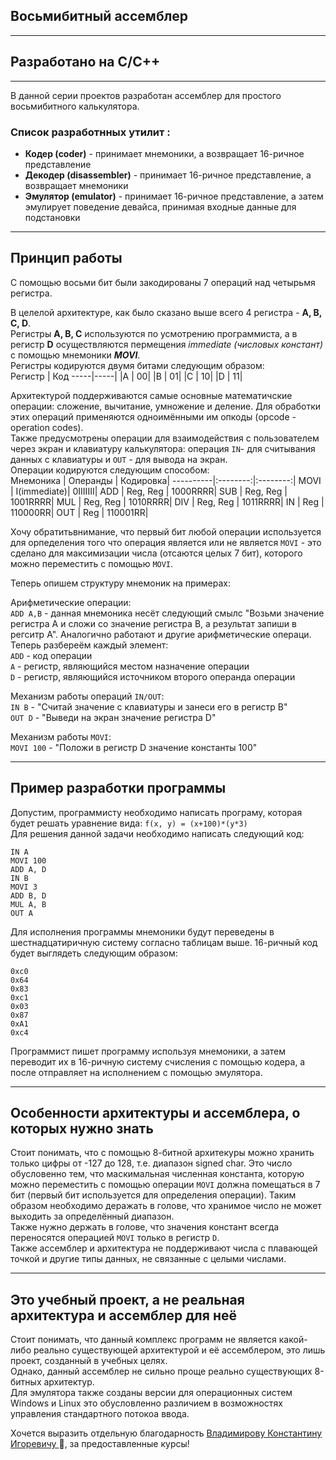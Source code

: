 ## Восьмибитный ассемблер

---
## Разработано на С/С++
---
В данной серии проектов разработан ассемблер для простого восьмибитного калькулятора.  

### Список разработнных утилит :  
* **Кодер (coder)** - принимает мнемоники, а возвращает 16-ричное представление
* **Декодер (disassembler)** - принимает 16-ричное представление, а возвращает мнемоники
* **Эмулятор (emulator)** - принимает 16-ричное представление, а затем эмулирует поведение девайса, принимая входные данные для подстановки    
  
---
  ##  Принцип работы   
  
С помощью восьми бит были закодированы 7 операций над четырьмя регистра.         


В целелой архитектуре, как было сказано выше всего 4 регистра - **A, B, C, D**.  
Регистры **A, B, C** используются по усмотрению программиста, а в регистр **D** осуществляются пермещения *immediate (числовых констант)* с помощью мнемоники ***MOVI***.  
Регистры кодируются двумя битами следующим образом:  
Регистр | Код
-----|-----|
 |A | 00|
 |B | 01|
 |C | 10|
 |D | 11|  
 

Архитектурой поддерживаются самые основные математичские операции: сложение, вычитание, умножение и деление. Для обработки этих операций применяются одноимёнными им опкоды (opcode - operation codes).  
Также предусмотрены операции для взаимодействия с пользователем через экран и клавиатуру калькулятора: операция `IN`- для считывания данных с клавиатуры и `OUT` - для вывода на экран.  
Операции кодируются следующим способом:  
Мнемоника | Операнды | Кодировка|
----------|:--------:|:--------:|
MOVI      |    I(immediate)|  0IIIIIII|
ADD       | Reg, Reg |  1000RRRR|
SUB       | Reg, Reg |  1001RRRR|
MUL       | Reg, Reg |  1010RRRR|
DIV       | Reg, Reg |  1011RRRR|
IN        | Reg      |  110000RR|
OUT       | Reg      |  110001RR|  

Хочу обратитьвнимание, что первый бит любой операции используется для орпеделения того что операция является или не является `MOVI` - это сделано для максимизации числа (отсаются целых 7 бит), которого можно переместить с помощью `MOVI`.

Теперь опишем структуру мнемоник на примерах: 

Арифметические операции:  
`ADD A,B` - данная мнемоника несёт следующий смылс "Возьми значение регистра А и сложи со значение регистра В, а результат запиши в регситр А". Аналогично работают и другие арифметические операци. Теперь разбереём каждый элемент:  
`ADD` - код операции  
`A` - регистр, являющийся местом назначение операции  
`D` - регистр, являющийся источником второго операнда операции  

Механизм работы операций `IN/OUT`:  
`IN B` - "Считай значение с клавиатуры и занеси его в регистр B"  
`OUT D` - "Выведи на экран значение регистра D"

Механизм работы `MOVI`:  
`MOVI 100` - "Положи в регистр D значение константы 100"  


---
## Пример разработки программы  
Допустим, программисту необходимо написать програму, которая будет решать уравнение вида: `f(x, y) = (x+100)*(y*3)`  
Для решения данной задачи необходимо написать следующий код:  

```
IN A
MOVI 100
ADD A, D
IN B
MOVI 3
ADD B, D
MUL A, B
OUT A
```  
Для исполнения программы мнемоники будут переведены в шестнадцатиричную систему согласно таблицам выше. 16-ричный код будет выглядеть следующим образом:  
```
0xc0
0x64
0x83
0xc1
0x03
0x87
0xA1
0xc4
```  
Программист пишет программу используя мнемоники, а затем переводит их в 16-ричную систему счисления с помощью кодера, а после отправляет на исполнением с помощью эмулятора.

---
## Особенности архитектуры и ассемблера, о которых нужно знать  
Стоит понимать, что с помощью 8-битной архитекуры можно хранить только цифры от -127 до 128, т.е. диапазон signed char. Это число обусловенно тем, что маскимальная численная константа, которую можно переместить с помощью операции `MOVI` должна помещаться в 7 бит (первый бит используется для определения операции). Таким образом необходимо деражать в голове, что хранимое число не может выходить за определённый диапазон.   
Также нужно держать в голове, что значения констант всегда переносятся операцией `MOVI` только в регистр `D`.  
Также ассемблер и архитектура не поддерживают числа с плавающей точкой и другие типы данных, не связанные с целыми числами.  

---
 ## Это учебный проект, а не реальная архитектура и ассемблер для неё  
 Стоит понимать, что данный комплекс программ не является какой-либо реально существующей архитектурой и её ассемблером, это лишь проект, созданный в учебных целях.  
Однако, данный ассемблер не сильно проще реально существующих 8-битных архитектур.  
Для эмулятора также созданы версии для операционных систем Windows и Linux это обусловленно различием в возможностях управления стандартного потокоа ввода.  

Хочется выразить отдельную благодарность [Владимирову Константину Игоревичу ](https://www.youtube.com/@tilir) :gift_heart:, за предоставленные курсы!